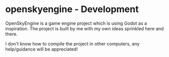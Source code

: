 # openskyengine - Development
OpenSkyEngine is a game engine project which is using Godot as a inspiration. 
The project is built by me with my own ideas sprinkled here and there. 

I don't know how to compile the project in other computers, any help/guidance will be appreciated!
